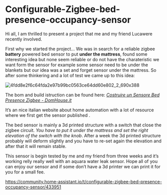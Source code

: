 # Configurable-Zigbee-bed-presence-occupancy-sensor

Hi all, I am thrilled to present a project that me and my friend Lucawere recently involved.

First why we started the project…
We was in search for a reliable zigbee **battery** powered bed sensor to put **under the mattress**, found some interesting idea but none seem reliable or do not have the charateristic we want form the sensor for example some sensor need to be under the blankets but our idea was a set and forget sensor under the mattress.
So after some thinkering and a lot of test we came up to this idea:

![4fdd8e2f6c64fda2e97b99bc0563ce64dd60e802_2_690x388](https://user-images.githubusercontent.com/62516592/209432618-e3c0b46d-c7df-434f-8ba3-a218dd16522c.jpg)

The bom and build istruction can be found here:
<i>[Costruire un Sensore Bed Presence Zigbee - DomHouse.it](https://domhouse.it/costruire-un-sensore-bed-presence-zigbee/)</i>

It’s an nice italian website about home automation with a lot of resource where we first get the sensor published .

The bed sensor is mainly a 3d printed structure with a switch that close the zigbee circuit. *You have to put it under the mattress and set the right elevation of the switch with the knob*. After a week the 3d printed structure probably will deform slightly and you have to re-set again the elevation and after that it will remain stable.

This sensor is begin tested by me and my friend from three weeks and it’s working relly really well with an aquara water leak sensor.
Hope all of you can enjoy our sensor and if some don’t have a 3d printer we can print it for you for a small fee.

https://community.home-assistant.io/t/configurable-zigbee-bed-presence-occupancy-sensor/433951
